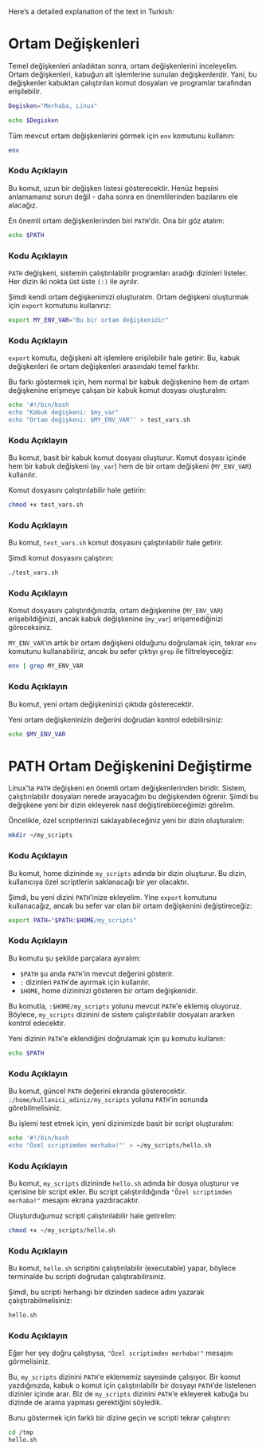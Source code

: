 Here’s a detailed explanation of the text in Turkish:
# Ortam Değişkenleri

Temel değişkenleri anladıktan sonra, ortam değişkenlerini inceleyelim. Ortam değişkenleri, kabuğun alt işlemlerine sunulan değişkenlerdir. Yani, bu değişkenler kabuktan çalıştırılan komut dosyaları ve programlar tarafından erişilebilir.

```bash
Degisken="Merhaba, Linux"
```

```bash
echo $Degisken
```

Tüm mevcut ortam değişkenlerini görmek için `env` komutunu kullanın:

```bash
env
```

### Kodu Açıklayın
Bu komut, uzun bir değişken listesi gösterecektir. Henüz hepsini anlamamanız sorun değil - daha sonra en önemlilerinden bazılarını ele alacağız.

En önemli ortam değişkenlerinden biri `PATH`'dir. Ona bir göz atalım:

```bash
echo $PATH
```

### Kodu Açıklayın
`PATH` değişkeni, sistemin çalıştırılabilir programları aradığı dizinleri listeler. Her dizin iki nokta üst üste `(:)` ile ayrılır.

Şimdi kendi ortam değişkenimizi oluşturalım. Ortam değişkeni oluşturmak için `export` komutunu kullanırız:

```bash
export MY_ENV_VAR="Bu bir ortam değişkenidir"
```

### Kodu Açıklayın
`export` komutu, değişkeni alt işlemlere erişilebilir hale getirir. Bu, kabuk değişkenleri ile ortam değişkenleri arasındaki temel farktır.

Bu farkı göstermek için, hem normal bir kabuk değişkenine hem de ortam değişkenine erişmeye çalışan bir kabuk komut dosyası oluşturalım:

```bash
echo '#!/bin/bash
echo "Kabuk değişkeni: $my_var"
echo "Ortam değişkeni: $MY_ENV_VAR"' > test_vars.sh
```

### Kodu Açıklayın
Bu komut, basit bir kabuk komut dosyası oluşturur. Komut dosyası içinde hem bir kabuk değişkeni (`my_var`) hem de bir ortam değişkeni (`MY_ENV_VAR`) kullanılır.

Komut dosyasını çalıştırılabilir hale getirin:

```bash
chmod +x test_vars.sh
```

### Kodu Açıklayın
Bu komut, `test_vars.sh` komut dosyasını çalıştırılabilir hale getirir.

Şimdi komut dosyasını çalıştırın:

```bash
./test_vars.sh
```

### Kodu Açıklayın
Komut dosyasını çalıştırdığınızda, ortam değişkenine (`MY_ENV_VAR`) erişebildiğinizi, ancak kabuk değişkenine (`my_var`) erişemediğinizi göreceksiniz.

`MY_ENV_VAR`'ın artık bir ortam değişkeni olduğunu doğrulamak için, tekrar `env` komutunu kullanabiliriz, ancak bu sefer çıktıyı `grep` ile filtreleyeceğiz:

```bash
env | grep MY_ENV_VAR
```

### Kodu Açıklayın
Bu komut, yeni ortam değişkeninizi çıktıda gösterecektir.

Yeni ortam değişkeninizin değerini doğrudan kontrol edebilirsiniz:

```bash
echo $MY_ENV_VAR
```


# PATH Ortam Değişkenini Değiştirme

Linux'ta `PATH` değişkeni en önemli ortam değişkenlerinden biridir. Sistem, çalıştırılabilir dosyaları nerede arayacağını bu değişkenden öğrenir. Şimdi bu değişkene yeni bir dizin ekleyerek nasıl değiştirebileceğimizi görelim.

Öncelikle, özel scriptlerinizi saklayabileceğiniz yeni bir dizin oluşturalım:

```bash
mkdir ~/my_scripts
```

### Kodu Açıklayın
Bu komut, home dizininde `my_scripts` adında bir dizin oluşturur. Bu dizin, kullanıcıya özel scriptlerin saklanacağı bir yer olacaktır.

Şimdi, bu yeni dizini `PATH`'inize ekleyelim. Yine `export` komutunu kullanacağız, ancak bu sefer var olan bir ortam değişkenini değiştireceğiz:

```bash
export PATH="$PATH:$HOME/my_scripts"
```

### Kodu Açıklayın
Bu komutu şu şekilde parçalara ayıralım:
- `$PATH` şu anda `PATH`'in mevcut değerini gösterir.
- `:` dizinleri `PATH`'de ayırmak için kullanılır.
- `$HOME`, home dizininizi gösteren bir ortam değişkenidir.

Bu komutla, `:$HOME/my_scripts` yolunu mevcut `PATH`'e eklemiş oluyoruz. Böylece, `my_scripts` dizinini de sistem çalıştırılabilir dosyaları ararken kontrol edecektir.

Yeni dizinin `PATH`'e eklendiğini doğrulamak için şu komutu kullanın:

```bash
echo $PATH
```

### Kodu Açıklayın
Bu komut, güncel `PATH` değerini ekranda gösterecektir. `:/home/kullanici_adiniz/my_scripts` yolunu `PATH`'in sonunda görebilmelisiniz.

Bu işlemi test etmek için, yeni dizinimizde basit bir script oluşturalım:

```bash
echo '#!/bin/bash
echo "Özel scriptimden merhaba!"' > ~/my_scripts/hello.sh
```

### Kodu Açıklayın
Bu komut, `my_scripts` dizininde `hello.sh` adında bir dosya oluşturur ve içerisine bir script ekler. Bu script çalıştırıldığında `"Özel scriptimden merhaba!"` mesajını ekrana yazdıracaktır.

Oluşturduğumuz scripti çalıştırılabilir hale getirelim:

```bash
chmod +x ~/my_scripts/hello.sh
```

### Kodu Açıklayın
Bu komut, `hello.sh` scriptini çalıştırılabilir (executable) yapar, böylece terminalde bu scripti doğrudan çalıştırabilirsiniz.

Şimdi, bu scripti herhangi bir dizinden sadece adını yazarak çalıştırabilmelisiniz:

```bash
hello.sh
```

### Kodu Açıklayın
Eğer her şey doğru çalıştıysa, `"Özel scriptimden merhaba!"` mesajını görmelisiniz.

Bu, `my_scripts` dizinini `PATH`'e eklememiz sayesinde çalışıyor. Bir komut yazdığınızda, kabuk o komut için çalıştırılabilir bir dosyayı `PATH`'de listelenen dizinler içinde arar. Biz de `my_scripts` dizinini `PATH`'e ekleyerek kabuğa bu dizinde de arama yapması gerektiğini söyledik.

Bunu göstermek için farklı bir dizine geçin ve scripti tekrar çalıştırın:

```bash
cd /tmp
hello.sh
```

